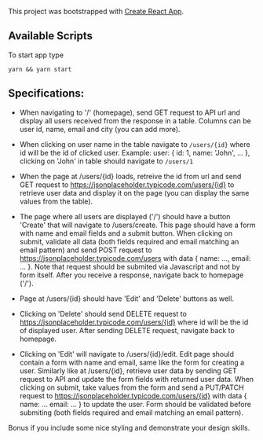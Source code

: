 This project was bootstrapped with [Create React App](https://github.com/facebook/create-react-app).

## Available Scripts

To start app type

`
yarn && yarn start
`

## Specifications:

- When navigating to '/' (homepage), send GET request to API url and display all users received from the response in a table. Columns can be user id, name, email and city (you can add more).

- When clicking on user name in the table navigate to `/users/{id}` where id will be the id of clicked user.
Example: user: { id: 1, name: 'John', ... }, clicking on 'John' in table should navigate to `/users/1`

- When the page at /users/{id} loads, retreive the id from url and send GET request to https://jsonplaceholder.typicode.com/users/{id} to retrieve user data and display it on the page (you can display the same values from the table).

- The page where all users are displayed ('/') should have a button 'Create' that will navigate to /users/create. This page should have a form with name and email fields and a submit button. When clicking on submit, validate all data (both fields required and email matching an email pattern) and send POST request to https://jsonplaceholder.typicode.com/users with data { name: ..., email: ... }. Note that request should be submited via Javascript and not by form itself. After you receive a response, navigate back to homepage ('/').

- Page at /users/{id} should have 'Edit' and 'Delete' buttons as well.

- Clicking on 'Delete' should send DELETE request to https://jsonplaceholder.typicode.com/users/{id} where id will be the id of displayed user. After sending DELETE request, navigate back to homepage.

- Clicking on 'Edit' will navigate to /users/{id}/edit. Edit page should contain a form with name and email, same like the form for creating a user. Similarly like at /users/{id}, retrieve user data by sending GET request to API and update the form fields with returned user data. When clicking on submit, take values from the form and send a PUT/PATCH request to https://jsonplaceholder.typicode.com/users/{id} with data { name: ... email: ... } to update the user. Form should be validated before submiting (both fields required and email matching an email pattern).

Bonus if you include some nice styling and demonstrate your design skills.